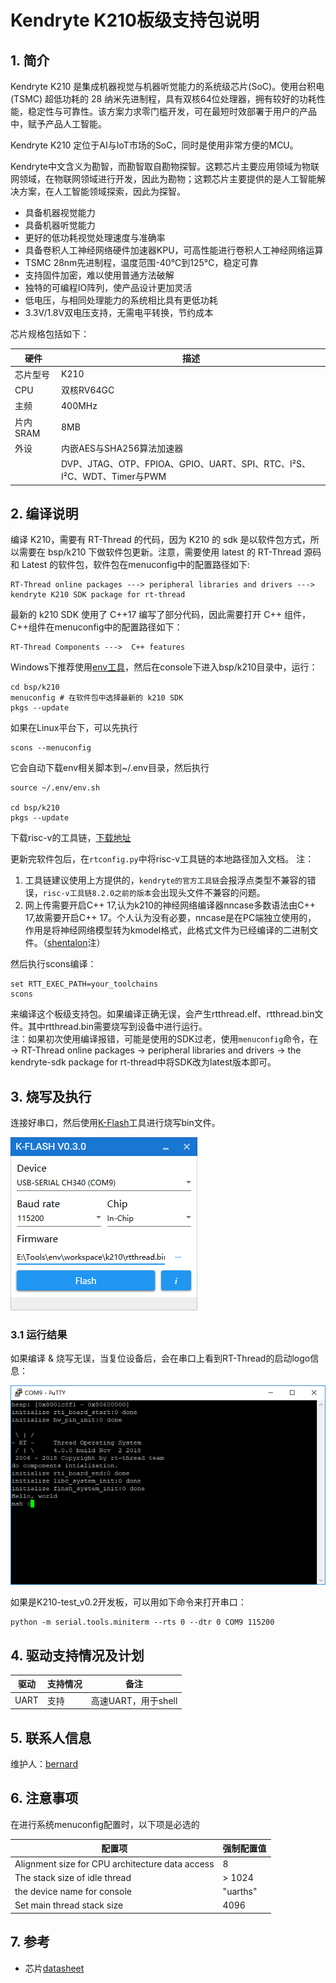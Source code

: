 # Kendryte K210板级支持包说明

## 1. 简介

Kendryte K210 是集成机器视觉与机器听觉能力的系统级芯片(SoC)。使用台积电 (TSMC) 超低功耗的 28 纳米先进制程，具有双核64位处理器，拥有较好的功耗性能，稳定性与可靠性。该方案力求零门槛开发，可在最短时效部署于用户的产品中，赋予产品人工智能。

Kendryte K210 定位于AI与IoT市场的SoC，同时是使用非常方便的MCU。

Kendryte中文含义为勘智，而勘智取自勘物探智。这颗芯片主要应用领域为物联网领域，在物联网领域进行开发，因此为勘物；这颗芯片主要提供的是人工智能解决方案，在人工智能领域探索，因此为探智。

* 具备机器视觉能力
* 具备机器听觉能力
* 更好的低功耗视觉处理速度与准确率
* 具备卷积人工神经网络硬件加速器KPU，可高性能进行卷积人工神经网络运算
* TSMC 28nm先进制程，温度范围-40°C到125°C，稳定可靠
* 支持固件加密，难以使用普通方法破解
* 独特的可编程IO阵列，使产品设计更加灵活
* 低电压，与相同处理能力的系统相比具有更低功耗
* 3.3V/1.8V双电压支持，无需电平转换，节约成本

芯片规格包括如下：

| 硬件 | 描述 |
| -- | -- |
|芯片型号| K210 |
|CPU| 双核RV64GC |
|主频| 400MHz |
|片内SRAM| 8MB |
| 外设 | 内嵌AES与SHA256算法加速器 |
| | DVP、JTAG、OTP、FPIOA、GPIO、UART、SPI、RTC、I²S、I²C、WDT、Timer与PWM |

## 2. 编译说明

编译 K210，需要有 RT-Thread 的代码，因为 K210 的 sdk 是以软件包方式，所以需要在 bsp/k210 下做软件包更新。注意，需要使用 latest 的 RT-Thread 源码和 Latest 的软件包，软件包在menuconfig中的配置路径如下:

```
RT-Thread online packages ---> peripheral libraries and drivers ---> kendryte K210 SDK package for rt-thread
```

最新的 k210 SDK 使用了 C++17 编写了部分代码，因此需要打开 C++ 组件，C++组件在menuconfig中的配置路径如下：

```
RT-Thread Components --->  C++ features
```

Windows下推荐使用[env工具][1]，然后在console下进入bsp/k210目录中，运行：

    cd bsp/k210
    menuconfig # 在软件包中选择最新的 k210 SDK
    pkgs --update

如果在Linux平台下，可以先执行

    scons --menuconfig

它会自动下载env相关脚本到~/.env目录，然后执行

    source ~/.env/env.sh
    
    cd bsp/k210
    pkgs --update
下载risc-v的工具链，[下载地址](https://github.com/xpack-dev-tools/riscv-none-embed-gcc-xpack/releases)  
    
更新完软件包后，在`rtconfig.py`中将risc-v工具链的本地路径加入文档。
注：  
1. 工具链建议使用上方提供的，`kendryte的官方工具链`会报浮点类型不兼容的错误，`risc-v工具链8.2.0之前的版本`会出现头文件不兼容的问题。
2. 网上传需要开启C++ 17,认为k210的神经网络编译器nncase多数语法由C++ 17,故需要开启C++ 17。个人认为没有必要，nncase是在PC端独立使用的，
作用是将神经网络模型转为kmodel格式，此格式文件为已经编译的二进制文件。（[shentalon](13212105191@163.com)注）  

然后执行scons编译：  

    set RTT_EXEC_PATH=your_toolchains
    scons

来编译这个板级支持包。如果编译正确无误，会产生rtthread.elf、rtthread.bin文件。其中rtthread.bin需要烧写到设备中进行运行。  
注：如果初次使用编译报错，可能是使用的SDK过老，使用`menuconfig`命令，在→ RT-Thread online packages → peripheral libraries 
and drivers → the kendryte-sdk package for rt-thread中将SDK改为latest版本即可。
## 3. 烧写及执行

连接好串口，然后使用[K-Flash](https://kendryte.com/downloads/)工具进行烧写bin文件。

![K-Flash](images/flash.png)

### 3.1 运行结果

如果编译 & 烧写无误，当复位设备后，会在串口上看到RT-Thread的启动logo信息：

![terminal](images/k210.png)

如果是K210-test_v0.2开发板，可以用如下命令来打开串口：

    python -m serial.tools.miniterm --rts 0 --dtr 0 COM9 115200

## 4. 驱动支持情况及计划

| 驱动 | 支持情况  |  备注  |
| ------ | ----  | :------:  |
| UART | 支持 | 高速UART，用于shell |

## 5. 联系人信息

维护人：[bernard](https://github.com/BernardXiong)

## 6. 注意事项

在进行系统menuconfig配置时，以下项是必选的

| 配置项 | 强制配置值 |
| -----  | --------- |
| Alignment size for CPU architecture data access | 8 |
| The stack size of idle thread | > 1024 |
| the device name for console | "uarths" |
| Set main thread stack size | 4096 |

## 7. 参考

* 芯片[datasheet][2]

  [1]: https://www.rt-thread.org/page/download.html
  [2]: https://s3.cn-north-1.amazonaws.com.cn/dl.kendryte.com/documents/kendryte_datasheet_20180919020633.pdf
